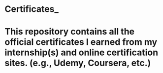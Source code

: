 # Certificates_

# This repository contains all the official certificates I earned from my internship(s) and online certification sites. (e.g., Udemy, Coursera, etc.)

